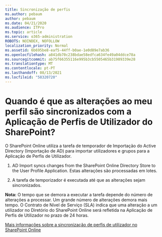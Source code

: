 ```yaml
---
title: Sincronização de perfis
ms.author: pebaum
author: pebaum
ms.date: 04/21/2020
ms.audience: ITPro
ms.topic: article
ms.service: o365-administration
ROBOTS: NOINDEX, NOFOLLOW
localization_priority: Normal
ms.assetid: 6b695be8-eaf5-44ff-b0ae-1e0d89e7ab36
ms.openlocfilehash: a841db70c238bdae58edfca634fe49a04ddce78a
ms.sourcegitcommit: ab75f66355116e995b3cb5505465b31989339e28
ms.translationtype: MT
ms.contentlocale: pt-PT
ms.lasthandoff: 08/13/2021
ms.locfileid: "58320720"
---
```

# <a name="when-do-my-profile-changes-sync-to-the-sharepoint-user-profile-application"></a>Quando é que as alterações ao meu perfil são sincronizados com a Aplicação de Perfis de Utilizador do SharePoint?

O SharePoint Online utiliza a tarefa de temporador de Importação do Active Directory (Importação de AD) para importar utilizadores e grupos para a Aplicação de Perfis de Utilizador. 
  
1. AD Import syncs changes from the SharePoint Online Directory Store to the User Profile Application. Estas alterações são processadas em lotes.
    
2. A tarefa de temporizador é executada até que as alterações sejam sincronizados.
    
**Nota:** O tempo que se demora a executar a tarefa depende do número de alterações a processar. Um grande número de alterações demora mais tempo. O Contrato de Nível de Serviço (SLA) indica que uma alteração a um utilizador no Diretório do SharePoint Online será refletida na Aplicação de Perfis de Utilizador no prazo de 24 horas. 
  
[Mais informações sobre a sincronização de perfis de utilizador no SharePoint Online](https://go.microsoft.com/fwlink/?linkid=875671)
  

